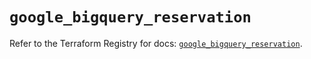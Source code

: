 # `google_bigquery_reservation`

Refer to the Terraform Registry for docs: [`google_bigquery_reservation`](https://registry.terraform.io/providers/hashicorp/google-beta/6.28.0/docs/resources/google_bigquery_reservation).
